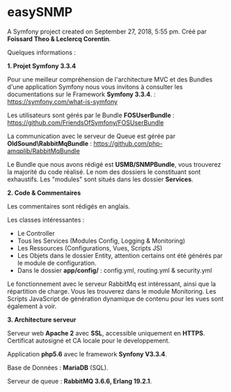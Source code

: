 easySNMP
========

A Symfony project created on September 27, 2018, 5:55 pm.
Créé par **Foissard Theo & Leclercq Corentin**.

Quelques informations :

**1. Projet Symfony 3.3.4**

Pour une meilleur compréhension de l'architecture MVC et des Bundles d'une application Symfony nous vous invitons à consulter les documentations sur le Framework **Symfony 3.3.4**.
 : https://symfony.com/what-is-symfony 


Les utilisateurs sont gérés par le Bundle **FOSUserBundle** : https://github.com/FriendsOfSymfony/FOSUserBundle

La communication avec le serveur de Queue est gérée par **OldSound\RabbitMqBundle** : https://github.com/php-amqplib/RabbitMqBundle


Le Bundle que nous avons rédigé est **USMB/SNMPBundle**, vous trouverez la majorité du code réalisé.
Le nom des dossiers le constituant sont exhaustifs. Les "modules" sont situés dans les dossier **Services**.

**2. Code & Commentaires**

Les commentaires sont rédigés en anglais.

Les classes intéressantes :

- Le Controller 
- Tous les Services (Modules Config, Logging & Monitoring)
- Les Ressources (Configurations, Vues, Scripts JS)
- Les Objets dans le dossier Entity, attention certains ont été générés par le module de configuration.
- Dans le dossier **app/config/** : config.yml, routing.yml & security.yml

Le fonctionnement avec le serveur RabbitMq est intéressant, ainsi que la répartition de charge. Vous les trouverez dans le module Monitoring.
Les Scripts JavaScript de génération dynamique de contenu pour les vues sont également à voir.

 

**3. Architecture serveur**

Serveur web **Apache 2** avec **SSL**, accessible uniquement en **HTTPS**.
Certificat autosigné et CA locale pour le developpement.

Application **php5.6** avec le framework **Synfony V3.3.4**.

Base de Données : **MariaDB** (SQL).

Serveur de queue : **RabbitMQ 3.6.6, Erlang 19.2.1**.
